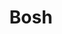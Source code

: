 ---
git: https://github.com/cloudfoundry/bosh
logohandle: boshio
sort: bosh
title: Bosh
website: https://bosh.io/
---